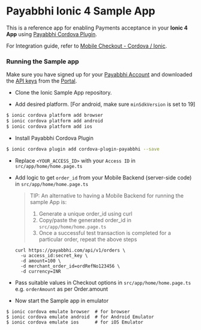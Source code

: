 # Payabbhi Ionic 4 Sample App

This is a reference app for enabling Payments acceptance in your 
**Ionic 4 App** using [Payabbhi Cordova Plugin](https://payabbhi.com/docs/mobile-checkout/cordova-ionic/).

For Integration guide, refer to [Mobile Checkout - Cordova / Ionic](https://payabbhi.com/docs/mobile-checkout/cordova-ionic/).

### Running the Sample app

Make sure you have signed up for your [Payabbhi Account](https://payabbhi.com/docs/account) and downloaded the [API keys](https://payabbhi.com/docs/account/#api-keys) from the [Portal](https://payabbhi.com/portal).

- Clone the Ionic Sample App repository.

- Add desired platform. [For android, make sure `minSdkVersion` is set to 19]
```bash
$ ionic cordova platform add browser
$ ionic cordova platform add android
$ ionic cordova platform add ios
```

- Install Payabbhi Cordova Plugin
```bash
$ ionic cordova plugin add cordova-plugin-payabbhi --save
```


- Replace `<YOUR_ACCESS_ID>` with your `Access ID` in `src/app/home/home.page.ts`

- Add logic to get `order_id` from your Mobile Backend (server-side code) in `src/app/home/home.page.ts`

    > TIP: An alternative to having a Mobile Backend for running the sample App is:
    > 1. Generate a unique order_id using curl
    > 2. Copy/paste the generated order_id in `src/app/home/home.page.ts`
    > 3. Once a successful test transaction is completed for a particular order, repeat the above steps

    ```
    curl https://payabbhi.com/api/v1/orders \
      -u access_id:secret_key \
      -d amount=100 \
      -d merchant_order_id=ordRefNo123456 \
      -d currency=INR
    ```

- Pass suitable values in Checkout options in `src/app/home/home.page.ts` e.g. `orderAmount` as per Order.amount
- Now start the Sample app in emulator
```
$ ionic cordova emulate browser  # for browser
$ ionic cordova emulate android  # for Android Emulator
$ ionic cordova emulate ios      # for iOS Emulator
```

